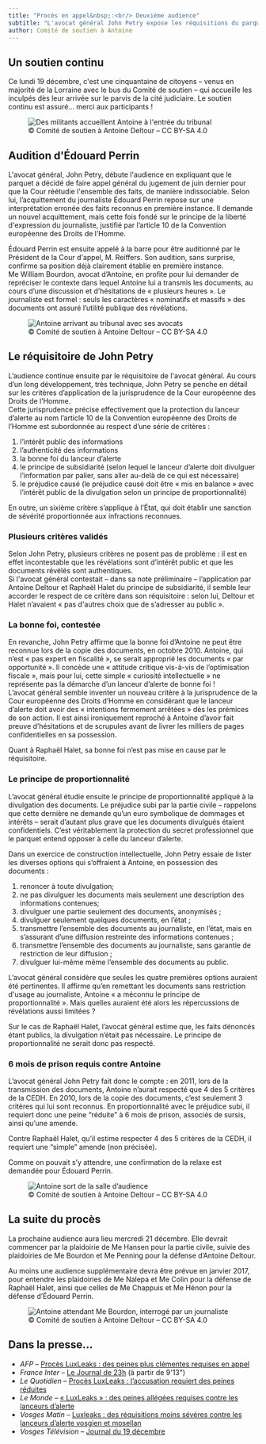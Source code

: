 ```yaml
---
title: "Procès en appel&nbsp;:<br/> Deuxième audience"
subtitle: "L'avocat général John Petry expose les réquisitions du parquet Luxembourgeois"
author: Comité de soutien à Antoine
---
```


## Un soutien continu

Ce lundi 19 décembre, c'est une cinquantaine de citoyens – venus en majorité de la Lorraine avec le bus du Comité de soutien – qui accueille les inculpés dès leur arrivée sur le parvis de la cité judiciaire. Le soutien continu est assuré… merci aux participants !

<figure>
  <img src="/images/news/2016-12-20-mobilisation.jpg" alt="Des militants accueillent Antoine à l'entrée du tribunal"/>
  <figcaption>&copy; Comité de soutien à Antoine Deltour – CC BY-SA 4.0</figcaption>
</figure>

## Audition d'Édouard Perrin

L'avocat général, John Petry, débute l'audience en expliquant que le parquet a décidé de faire appel général du jugement de juin dernier pour que la Cour réétudie l'ensemble des faits, de manière indissociable. Selon lui, l’acquittement du journaliste Édouard Perrin repose sur une interprétation erronée des faits reconnus en première instance. Il demande un nouvel acquittement, mais cette fois fondé sur le principe de la liberté d'expression du journaliste, justifié par l’article 10 de la Convention européenne des Droits de l’Homme.

Édouard Perrin est ensuite appelé à la barre pour être auditionné par le Président de la Cour d'appel, M. Reiffers. Son audition, sans surprise, confirme sa position déjà clairement établie en première instance. Me William Bourdon, avocat d’Antoine, en profite pour lui demander de repréciser le contexte dans lequel Antoine lui a transmis les documents, au cours d’une discussion et d’hésitations de « plusieurs heures ». Le journaliste est formel : seuls les caractères « nominatifs et massifs » des documents ont assuré l’utilité publique des révélations.

<figure>
  <img src="/images/news/2016-12-20-antoine-bourdon-penning.jpg" alt="Antoine arrivant au tribunal avec ses avocats"/>
  <figcaption>&copy; Comité de soutien à Antoine Deltour – CC BY-SA 4.0</figcaption>
</figure>

## Le réquisitoire de John Petry

L’audience continue ensuite par le réquisitoire de l'avocat général. Au cours d’un long développement, très technique, John Petry se penche en détail sur les critères d’application de la jurisprudence de la Cour européenne des Droits de l’Homme.  
Cette jurisprudence précise effectivement que la protection du lanceur d’alerte au nom l’article 10 de la Convention européenne des Droits de l’Homme est subordonnée au respect d’une série de critères :

1. l’intérêt public des informations
2. l’authenticité des informations
3. la bonne foi du lanceur d’alerte
4. le principe de subsidiarité (selon lequel le lanceur d’alerte doit divulguer l’information par palier, sans aller au-delà de ce qui est nécessaire)
5. le préjudice causé (le préjudice causé doit être « mis en balance » avec l’intérêt public de la divulgation selon un principe de proportionnalité)

En outre, un sixième critère s’applique à l’État, qui doit établir une sanction de sévérité proportionnée aux infractions reconnues.

### Plusieurs critères validés

Selon John Petry, plusieurs critères ne posent pas de problème : il est en effet incontestable que les révélations sont d’intérêt public et que les documents révélés sont authentiques.  
Si l'avocat général contestait – dans sa note préliminaire – l’application par Antoine Deltour et Raphaël Halet du principe de subsidiarité, il semble leur accorder le respect de ce critère dans son réquisitoire : selon lui, Deltour et Halet n’avaient « pas d'autres choix que de s’adresser au public ».

### La bonne foi, contestée

En revanche, John Petry affirme que la bonne foi d’Antoine ne peut être reconnue lors de la copie des documents, en octobre 2010. Antoine, qui n’est « pas expert en fiscalité », se serait approprié les documents « par opportunité ». Il concède une « attitude critique vis-à-vis de l’optimisation fiscale », mais pour lui, cette simple « curiosité intellectuelle » ne représente pas la démarche d’un lanceur d’alerte de bonne foi !  
L’avocat général semble inventer un nouveau critère à la jurisprudence de la Cour européenne des Droits d’Homme en considérant que le lanceur d’alerte doit avoir des « intentions fermement arrêtées » dès les prémices de son action. Il est ainsi ironiquement reproché à Antoine d’avoir fait preuve d’hésitations et de scrupules avant de livrer les milliers de pages confidentielles en sa possession.

Quant à Raphaël Halet, sa bonne foi n’est pas mise en cause par le réquisitoire.

### Le principe de proportionnalité

L’avocat général étudie ensuite le principe de proportionnalité appliqué à la divulgation des documents. Le préjudice subi par la partie civile – rappelons que cette dernière ne demande qu’un euro symbolique de dommages et intérêts – serait d’autant plus grave que les documents divulgués étaient confidentiels. C’est véritablement la protection du secret professionnel que le parquet entend opposer à celle du lanceur d’alerte.

Dans un exercice de construction intellectuelle, John Petry essaie de lister les diverses options qui s’offraient à Antoine, en possession des documents :

1. renoncer à toute divulgation;
2. ne pas divulguer les documents mais seulement une description des informations contenues;
3. divulguer une partie seulement des documents, anonymisés ;
4. divulguer seulement quelques documents, en l’état ;
5. transmettre l’ensemble des documents au journaliste, en l’état, mais en s’assurant d’une diffusion restreinte des informations contenues ;
6. transmettre l’ensemble des documents au journaliste, sans garantie de restriction de leur diffusion ;
7. divulguer lui-même même l’ensemble des documents au public.

L’avocat général considère que seules les quatre premières options auraient été pertinentes. Il affirme qu’en remettant les documents sans restriction d'usage au journaliste, Antoine « a méconnu le principe de proportionnalité ». Mais quelles auraient été alors les répercussions de révélations aussi limitées ?

Sur le cas de Raphaël Halet, l’avocat général estime que, les faits dénoncés étant publics, la divulgation n’était pas nécessaire. Le principe de proportionnalité ne serait donc pas respecté.

### 6 mois de prison requis contre Antoine

L’avocat général John Petry fait donc le compte : en 2011, lors de la transmission des documents, Antoine n’aurait respecté que 4 des 5 critères de la CEDH. En 2010, lors de la copie des documents, c’est seulement 3 critères qui lui sont reconnus. En proportionnalité avec le préjudice subi, il requiert donc une peine “réduite” à 6 mois de prison, associés de sursis, ainsi qu’une amende.

Contre Raphaël Halet, qu’il estime respecter 4 des 5 critères de la CEDH, il requiert une “simple” amende (non précisée).

Comme on pouvait s’y attendre, une confirmation de la relaxe est demandée pour Édouard Perrin.

<figure>
  <img src="/images/news/2016-12-20-antoine.jpg" alt="Antoine sort de la salle d’audience"/>
  <figcaption>&copy; Comité de soutien à Antoine Deltour – CC BY-SA 4.0</figcaption>
</figure>

## La suite du procès

La prochaine audience aura lieu mercredi 21 décembre. Elle devrait commencer par la plaidoirie de Me Hansen pour la partie civile, suivie des plaidoiries de Me Bourdon et Me Penning pour la défense d’Antoine Deltour.

Au moins une audience supplémentaire devra être prévue en janvier 2017, pour entendre les plaidoiries de Me Nalepa et Me Colin pour la défense de Raphaël Halet, ainsi que celles de Me Chappuis et Me Hénon pour la défense d’Édouard Perrin.

<figure>
  <img src="/images/news/2016-12-20-antoine-bourdon.jpg" alt="Antoine attendant Me Bourdon, interrogé par un journaliste"/>
  <figcaption>&copy; Comité de soutien à Antoine Deltour – CC BY-SA 4.0</figcaption>
</figure>

## Dans la presse…

- _AFP_ – [Procès LuxLeaks : des peines plus clémentes requises en appel ](http://www.lexpress.fr/actualites/1/monde/luxleaks-en-appel-peines-plus-clementes-requises_1861940.html)
- _France Inter_ – [Le Journal de 23h](https://www.franceinter.fr/emissions/le-journal-de-23h/le-journal-de-23h-19-decembre-2016) (à partir de 9'13")
- _Le Quotidien_ – [Procès LuxLeaks : l’accusation requiert des peines réduites](http://www.lequotidien.lu/affaire-luxleaks/proces-luxleaks-laccusation-requiert-des-peines-reduites/)
- _Le Monde_ – [« LuxLeaks » : des peines allégées requises contre les lanceurs d’alerte](http://www.lemonde.fr/europe/article/2016/12/19/luxleaks-des-peines-allegees-requises-contre-les-lanceurs-d-alerte_5051394_3214.html)
- _Vosges Matin_ – [Luxleaks : des réquisitions moins sévères contre les lanceurs d’alerte vosgien et mosellan](http://www.vosgesmatin.fr/justice/2016/12/20/luxleaks-des-requisitions-moins-severes-contre-les-lanceurs-d-alerte-vosgien-et-mosellan)
- _Vosges Télévision_ – [Journal du 19 décembre](http://www.vosgesmatin.fr/justice/2016/12/20/luxleaks-des-requisitions-moins-severes-contre-les-lanceurs-d-alerte-vosgien-et-mosellan)
